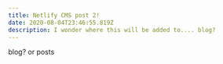 ```yaml
---
title: Netlify CMS post 2!
date: 2020-08-04T23:46:55.819Z
description: I wonder where this will be added to.... blog?
---
```

blog?  or posts